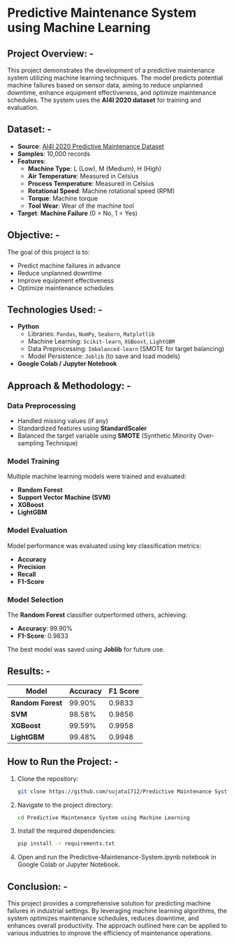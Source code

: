 # Predictive Maintenance System using Machine Learning

## Project Overview: -
This project demonstrates the development of a predictive maintenance system utilizing machine learning techniques. The model predicts potential machine failures based on sensor data, aiming to reduce unplanned downtime, enhance equipment effectiveness, and optimize maintenance schedules. The system uses the **AI4I 2020 dataset** for training and evaluation.

## Dataset: -
- **Source**: [AI4I 2020 Predictive Maintenance Dataset](https://www.kaggle.com/datasets)
- **Samples**: 10,000 records
- **Features**:
  - **Machine Type**: L (Low), M (Medium), H (High)
  - **Air Temperature**: Measured in Celsius
  - **Process Temperature**: Measured in Celsius
  - **Rotational Speed**: Machine rotational speed (RPM)
  - **Torque**: Machine torque
  - **Tool Wear**: Wear of the machine tool
- **Target**: **Machine Failure** (0 = No, 1 = Yes)

## Objective: -
The goal of this project is to:
- Predict machine failures in advance
- Reduce unplanned downtime
- Improve equipment effectiveness
- Optimize maintenance schedules

## Technologies Used: -
- **Python**
  - Libraries: `Pandas`, `NumPy`, `Seaborn`, `Matplotlib`
  - Machine Learning: `Scikit-learn`, `XGBoost`, `LightGBM`
  - Data Preprocessing: `Imbalanced-learn` (SMOTE for target balancing)
  - Model Persistence: `Joblib` (to save and load models)
- **Google Colab / Jupyter Notebook**

## Approach & Methodology: -

### Data Preprocessing
- Handled missing values (if any)
- Standardized features using **StandardScaler**
- Balanced the target variable using **SMOTE** (Synthetic Minority Over-sampling Technique)

### Model Training
Multiple machine learning models were trained and evaluated:
- **Random Forest**
- **Support Vector Machine (SVM)**
- **XGBoost**
- **LightGBM**

### Model Evaluation
Model performance was evaluated using key classification metrics:
- **Accuracy**
- **Precision**
- **Recall**
- **F1-Score**

### Model Selection
The **Random Forest** classifier outperformed others, achieving:
- **Accuracy**: 99.90%
- **F1-Score**: 0.9833

The best model was saved using **Joblib** for future use.

## Results: -

| Model              | Accuracy | F1 Score |
|--------------------|----------|----------|
| **Random Forest**   | 99.90%   | 0.9833   |
| **SVM**             | 98.58%   | 0.9856   |
| **XGBoost**         | 99.59%   | 0.9958   |
| **LightGBM**        | 99.48%   | 0.9948   |

## How to Run the Project: -

1. Clone the repository:
   ```bash
   git clone https://github.com/sujata1712/Predictive Maintenance System using Machine Learning.git

2. Navigate to the project directory:
   ```bash
   cd Predictive Maintenance System using Machine Learning

3. Install the required dependencies:
    ```bash  
    pip install -r requirements.txt
    
4. Open and run the Predictive-Maintenance-System.ipynb notebook in Google Colab or Jupyter Notebook.

## Conclusion: -
This project provides a comprehensive solution for predicting machine failures in industrial settings. By leveraging machine learning algorithms, the system optimizes maintenance schedules, reduces downtime, and enhances overall productivity. The approach outlined here can be applied to various industries to improve the efficiency of maintenance operations.
